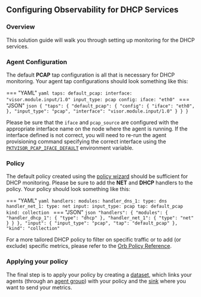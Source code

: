 ## Configuring Observability for DHCP Services

### Overview

This solution guide will walk you through setting up monitoring for the DHCP services.

### Agent Configuration

The default **PCAP** tap configuration is all that is necessary for DHCP monitoring. Your agent tap configurations should look something like this:

=== "YAML"
    ```yaml
    taps:
        default_pcap:
            interface: "visor.module.input/1.0"
            input_type: pcap
            config:
                iface: "eth0"
    ```
=== "JSON"
    ```json
    {
        "taps": {
            "default_pcap": {
                "config": {
                    "iface": "eth0",
                },
                "input_type": "pcap",
                "interface": "visor.module.input/1.0"
            }
        }
    }
    ```

Please be sure that the `iface` and `pcap_source` are configured with the appropriate interface name on the node where the agent is running. If the interface defined is not correct, you will need to re-run the agent provisioning command specifying the correct interface using the [`PKTVISOR_PCAP_IFACE_DEFAULT`](documentation/orb/running_orb_agent.md#sample-provisioning-commands) environment variable.

### Policy

The default policy created using the [policy wizard](/getting_started/#create-a-policy) should be sufficient for DHCP monitoring. Please be sure to add the **NET** and **DHCP** handlers to the policy. Your policy should look something like this:

=== "YAML"
    ```yaml
    handlers:
        modules:
            handler_dns_1:
                type: dns
            handler_net_1:
                type: net
    input:
        input_type: pcap
        tap: default_pcap
    kind: collection
    ```
=== "JSON"
    ```json
    "handlers": {
        "modules": {
            "handler_dhcp_1": {
                "type": "dhcp"
            },
            "handler_net_1": {
                "type": "net"
            }
        }
    },
    "input": {
        "input_type": "pcap",
        "tap": "default_pcap"
    },
    "kind": "collection"
    ```

For a more tailored DHCP policy to filter on specific traffic or to add (or exclude) specific metrics, please refer to the [Orb Policy Reference](/documentation/orb/advanced_policies/).

### Applying your policy

The final step is to apply your policy by creating a [dataset](/getting_started/#create-a-dataset), which links your agents (through an [agent group](/getting_started/#create-an-agent-group)) with your policy and the [sink](/getting_started/#create-a-sink) where you want to send your metrics.